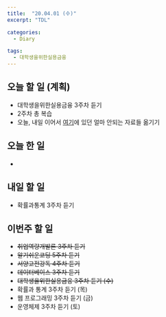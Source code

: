 ```yaml
---
title:  "20.04.01 (수)"
excerpt: "TDL"

categories:
  - Diary

tags:
  - 대학생을위한실용금융
---
```


## 오늘 할 일 (계획)

- 대학생을위한실용금융 3주차 듣기
- 2주차 총 복습
- 오늘, 내일 이어서 [여기](https://nam-ki-bok.github.io/KibokWebPortfolio/)에 있던 얼마 안되는 자료들 옮기기



## 오늘 한 일

- #### 

  
  


## 내일 할 일

- 확률과통계 3주차 듣기

  


## 이번주 할 일

- ~~취업역량개발론 3주차 듣기~~
- ~~알기쉬운코딩 5주차 듣기~~
- ~~서양고전강독 4주차 듣기~~
- ~~데이터베이스 3주차 듣기~~
- ~~대학생을위한실용금융 3주차 듣기 (수)~~
- 확률과 통계 3주차 듣기 (목)
- 웹 프로그래밍 3주차 듣기 (금)
- 운영체제 3주차 듣기 (토)